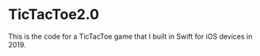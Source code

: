 # TicTacToe2.0
This is the code for a TicTacToe game that I built in Swift for iOS devices in 2019.
